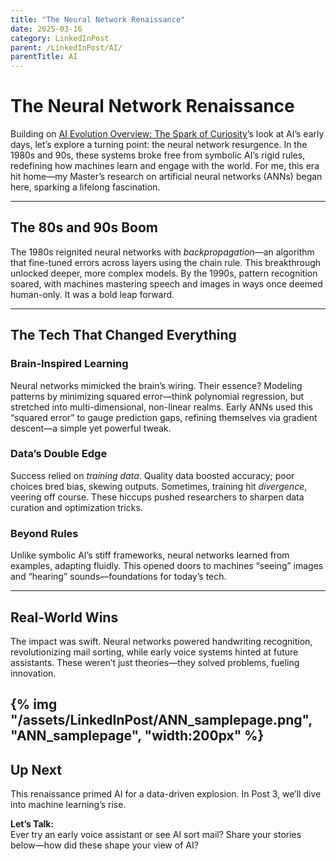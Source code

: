```yaml
---
title: "The Neural Network Renaissance"
date: 2025-03-16
category: LinkedInPost
parent: /LinkedInPost/AI/
parentTitle: AI
---
```

# The Neural Network Renaissance

Building on [AI Evolution Overview: The Spark of Curiosity](https://wiseagent.github.io/blogs/LinkedIN_post20250309.html)’s look at AI’s early days, let’s explore a turning point: the neural network resurgence. In the 1980s and 90s, these systems broke free from symbolic AI’s rigid rules, redefining how machines learn and engage with the world. For me, this era hit home—my Master’s research on artificial neural networks (ANNs) began here, sparking a lifelong fascination.

---

## The 80s and 90s Boom

The 1980s reignited neural networks with *backpropagation*—an algorithm that fine-tuned errors across layers using the chain rule. This breakthrough unlocked deeper, more complex models. By the 1990s, pattern recognition soared, with machines mastering speech and images in ways once deemed human-only. It was a bold leap forward.

---

## The Tech That Changed Everything

### Brain-Inspired Learning

Neural networks mimicked the brain’s wiring. Their essence? Modeling patterns by minimizing squared error—think polynomial regression, but stretched into multi-dimensional, non-linear realms. Early ANNs used this “squared error” to gauge prediction gaps, refining themselves via gradient descent—a simple yet powerful tweak.

### Data’s Double Edge

Success relied on *training data*. Quality data boosted accuracy; poor choices bred bias, skewing outputs. Sometimes, training hit *divergence*, veering off course. These hiccups pushed researchers to sharpen data curation and optimization tricks.

### Beyond Rules

Unlike symbolic AI’s stiff frameworks, neural networks learned from examples, adapting fluidly. This opened doors to machines “seeing” images and “hearing” sounds—foundations for today’s tech.

---

## Real-World Wins

The impact was swift. Neural networks powered handwriting recognition, revolutionizing mail sorting, while early voice systems hinted at future assistants. These weren’t just theories—they solved problems, fueling innovation.

{% img "/assets/LinkedInPost/ANN_samplepage.png", "ANN_samplepage", "width:200px" %}
---

## Up Next

This renaissance primed AI for a data-driven explosion. In Post 3, we’ll dive into machine learning’s rise.

**Let’s Talk:**  
Ever try an early voice assistant or see AI sort mail? Share your stories below—how did these shape your view of AI?